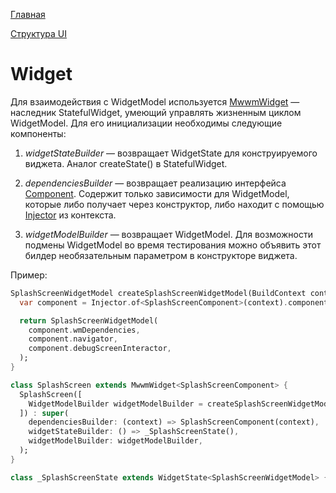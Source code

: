 [Главная](../main.md)

[Структура UI](structure.md)

# Widget

Для взаимодействия с WidgetModel используется [MwwmWidget](../../packages/mwwm/lib/src/mwwm_widget.dart) — наследник StatefulWidget, умеющий управлять жизненным циклом WidgetModel. Для его инициализации необходимы следующие компоненты:

1. *widgetStateBuilder* — возвращает WidgetState для конструируемого виджета. Аналог createState() в StatefulWidget.

1. *dependenciesBuilder* — возвращает реализацию интерфейса [Component](../../../packages/surf_injector/lib/src/component.dart). Содержит только зависимости для WidgetModel, которые либо получает через конструктор, либо находит с помощью [Injector](../../../packages/surf_injector/lib/src/injector.dart) из контекста.

1. *widgetModelBuilder* — возвращает WidgetModel. Для возможности подмены WidgetModel во время тестирования можно объявить этот билдер необязательным параметром в конструкторе виджета.

Пример:
```dart
SplashScreenWidgetModel createSplashScreenWidgetModel(BuildContext context) {
  var component = Injector.of<SplashScreenComponent>(context).component;

  return SplashScreenWidgetModel(
    component.wmDependencies,
    component.navigator,
    component.debugScreenInteractor,
  );
}

class SplashScreen extends MwwmWidget<SplashScreenComponent> {
  SplashScreen([
    WidgetModelBuilder widgetModelBuilder = createSplashScreenWidgetModel,
  ]) : super(
    dependenciesBuilder: (context) => SplashScreenComponent(context),
    widgetStateBuilder: () => _SplashScreenState(),
    widgetModelBuilder: widgetModelBuilder,
  );
}

class _SplashScreenState extends WidgetState<SplashScreenWidgetModel> {…}
```